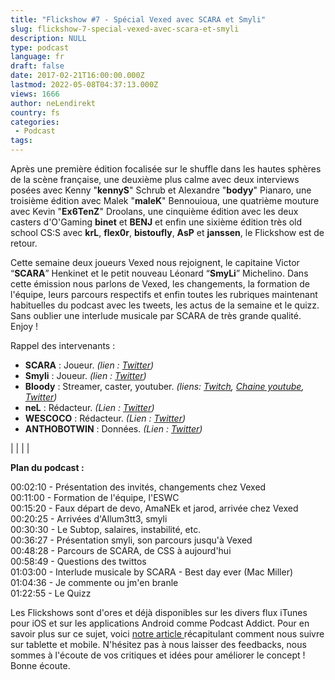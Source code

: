 ```yaml
---
title: "Flickshow #7 - Spécial Vexed avec SCARA et Smyli"
slug: flickshow-7-special-vexed-avec-scara-et-smyli
description: NULL
type: podcast
language: fr
draft: false
date: 2017-02-21T16:00:00.000Z
lastmod: 2022-05-08T04:37:13.000Z
views: 1666
author: neLendirekt
country: fs
categories:
 - Podcast
tags:
---
```

Après une première édition focalisée sur le shuffle dans les hautes sphères de la scène française, une deuxième plus calme avec deux interviews posées avec Kenny "**kennyS**" Schrub et Alexandre "**bodyy**" Pianaro, une troisième édition avec Malek "**maleK**" Bennouioua, une quatrième mouture avec Kevin "**Ex6TenZ**" Droolans, une cinquième édition avec les deux casters d'O'Gaming **binet** et **BENJ** et enfin une sixième édition très old school CS:S avec **krL**, **flex0r**, **bistoufly**, **AsP** et **janssen**, le Flickshow est de retour. 

Cette semaine deux joueurs Vexed nous rejoignent, le capitaine Victor “**SCARA**” Henkinet et le petit nouveau Léonard “**SmyLi**” Michelino. Dans cette émission nous parlons de Vexed, les changements, la formation de l'équipe, leurs parcours respectifs et enfin toutes les rubriques maintenant habituelles du podcast avec les tweets, les actus de la semaine et le quizz. Sans oublier une interlude musicale par SCARA de très grande qualité. Enjoy !

Rappel des intervenants :

* **SCARA** : Joueur. _(lien : [Twitter](https://twitter.com/roombangCS))_
* **Smyli** : Joueur. _(lien : [Twitter](https://twitter.com/Smylicsgo))_
* **Bloody** : Streamer, caster, youtuber. _(liens: [Twitch](https://www.twitch.tv/bloody0110), [Chaine youtube](https://www.youtube.com/channel/UCC0NyiY%5FPHwuLtmH5hloHUw), [Twitter](https://twitter.com/bloodySuSu))_
* **neL** : Rédacteur. _(Lien : [Twitter](https://twitter.com/neLendirekt))_
* **WESCOCO** : Rédacteur. _(Lien : [Twitter](https://twitter.com/WESCOCO%5F))_
* **ANTHOBOTWIN** : Données. _(Lien : [Twitter](https://twitter.com/AnthobotwiN))_

|  |
|  |

  
**Plan du podcast :**

00:02:10 - Présentation des invités, changements chez Vexed  
00:11:00 - Formation de l'équipe, l'ESWC  
00:15:20 - Faux départ de devo, AmaNEk et jarod, arrivée chez Vexed  
00:20:25 - Arrivées d'Allum3tt3, smyli  
00:30:30 - Le Subtop, salaires, instabilité, etc.  
00:36:27 - Présentation smyli, son parcours jusqu'à Vexed  
00:48:28 - Parcours de SCARA, de CSS à aujourd'hui  
00:58:49 - Questions des twittos  
01:03:00 - Interlude musicale by SCARA - Best day ever (Mac Miller)  
01:04:36 - Je commente ou jm'en branle  
01:22:55 - Le Quizz

Les Flickshows sont d'ores et déjà disponibles sur les divers flux iTunes pour iOS et sur les applications Android comme Podcast Addict. Pour en savoir plus sur ce sujet, voici [notre article ](/flash/comment-ecouter-le-flickshow-sur-telephone-et-tablette/209)récapitulant comment nous suivre sur tablette et mobile. N'hésitez pas à nous laisser des feedbacks, nous sommes à l'écoute de vos critiques et idées pour améliorer le concept ! Bonne écoute.
